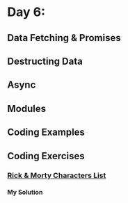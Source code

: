 
# Day 6: 
## Data Fetching & Promises
## Destructing Data
## Async
## Modules

  

## Coding Examples


## Coding Exercises

### [Rick & Morty Characters List](https://github.com/orjwan-alrajaby/gsg-QA-Nablus-training-2023/blob/main/learning-sprint-1/week1%20-%20javascript-from-first-steps-to-professional/day%206/task.md)

#### My Solution


```javascript


```
